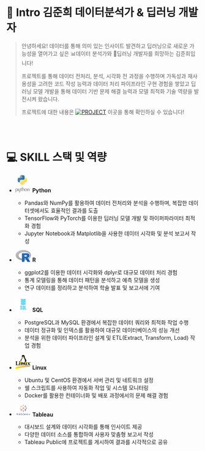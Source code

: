 # 👋 Intro 김준희 데이터분석가 & 딥러닝 개발자

> 안녕하세요! 데이터를 통해 의미 있는 인사이트 발견하고 딥러닝으로 새로운 가능성을 열어가고 싶은 📊데이터 분석가와 🤖딥러닝 개발자를 희망하는 김준희입니다!
>
> 프로젝트를 통해 데이터 전처리, 분석, 시각화 전 과정을 수행하며 가독성과 재사용성을 고려한 코드 작성 능력과 데이터 처리 파이프라인 구현 경험을 쌓았고 딥러닝 모델 개발을 통해 데이터 기반 문제 해결 능력과 모델 최적화 기술 역량을 발전시켜 왔습니다.
> 
> 프로젝트에 대한 내용은 [![PROJECT](https://img.shields.io/badge/PROJECT-green?style=flat-square)](https://github.com/Kim-Jun-Hee/Portfolio_kjh) 이곳을 통해 확인하실 수 있습니다!

<br></br>
# 💻 SKILL 스택 및 역량

- <img src="python-logo.png" alt="Python" width="40"/> **Python** 
  - Pandas와 NumPy를 활용하여 데이터 전처리와 분석을 수행하며, 복잡한 데이터셋에서도 효율적인 결과를 도출  
  - TensorFlow와 PyTorch를 이용한 딥러닝 모델 개발 및 하이퍼파라미터 최적화 경험  
  - Jupyter Notebook과 Matplotlib을 사용한 데이터 시각화 및 분석 보고서 작성  

- <img src="r-logo.png" alt="R" width="40"/> **R**
  - ggplot2를 이용한 데이터 시각화와 dplyr로 대규모 데이터 처리 경험  
  - 통계 모델링을 통해 데이터 패턴을 분석하고 예측 모델을 생성  
  - 연구 데이터를 정리하고 분석하여 학술 발표 및 보고서에 기여  

- <img src="sql-logo.png" alt="SQL" width="40"/> **SQL**
  - PostgreSQL과 MySQL 환경에서 복잡한 데이터 쿼리와 최적화 작업 수행  
  - 데이터 정규화 및 인덱스를 활용하여 대규모 데이터베이스의 성능 개선  
  - 분석을 위한 데이터 파이프라인 설계 및 ETL(Extract, Transform, Load) 작업 경험  

- <img src="linux-logo.png" alt="Linux" width="40"/> **Linux**
  - Ubuntu 및 CentOS 환경에서 서버 관리 및 네트워크 설정  
  - 쉘 스크립트를 사용하여 자동화 작업 및 시스템 모니터링  
  - Docker를 활용한 컨테이너화 및 배포 과정에서의 문제 해결 경험  

- <img src="tableau-logo.png" alt="Tableau" width="40"/> **Tableau**
  - 대시보드 설계와 데이터 시각화를 통해 인사이트 제공  
  - 다양한 데이터 소스를 통합하여 사용자 맞춤형 보고서 작성  
  - Tableau Public에 프로젝트를 게시하여 결과를 시각적으로 공유  

 
